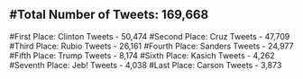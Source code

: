 #Total Number of Tweets: 169,668 
---
#First Place: Clinton Tweets - 50,474
#Second Place: Cruz Tweets - 47,709
#Third Place: Rubio Tweets - 26,161
#Fourth Place: Sanders Tweets - 24,977
#Fifth Place: Trump Tweets - 8,174
#Sixth Place: Kasich Tweets - 4,262
#Seventh Place: Jeb! Tweets - 4,038
#Last Place: Carson Tweets - 3,873
